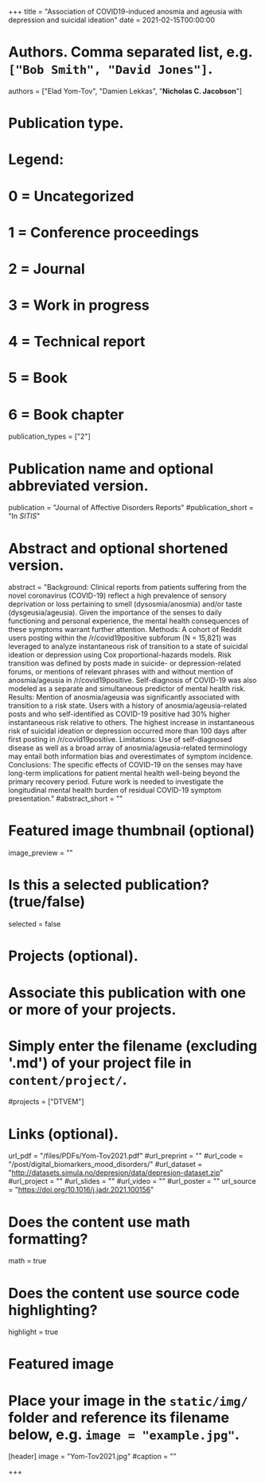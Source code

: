 +++
title = "Association of COVID19-induced anosmia and ageusia with depression and suicidal ideation"
date = 2021-02-15T00:00:00

# Authors. Comma separated list, e.g. `["Bob Smith", "David Jones"]`.
authors = ["Elad Yom-Tov", "Damien Lekkas", "**Nicholas C. Jacobson**"]

# Publication type.
# Legend:
# 0 = Uncategorized
# 1 = Conference proceedings
# 2 = Journal
# 3 = Work in progress
# 4 = Technical report
# 5 = Book
# 6 = Book chapter
publication_types = ["2"]

# Publication name and optional abbreviated version.
publication = "Journal of Affective Disorders Reports"
#publication_short = "In *SITIS*"

# Abstract and optional shortened version.
abstract = "Background: Clinical reports from patients suffering from the novel coronavirus (COVID-19) reflect a high prevalence of sensory deprivation or loss pertaining to smell (dysosmia/anosmia) and/or taste (dysgeusia/ageusia). Given the importance of the senses to daily functioning and personal experience, the mental health consequences of these symptoms warrant further attention. Methods: A cohort of Reddit users posting within the /r/covid19positive subforum (N = 15,821) was leveraged to analyze instantaneous risk of transition to a state of suicidal ideation or depression using Cox proportional-hazards models. Risk transition was defined by posts made in suicide- or depression-related forums, or mentions of relevant phrases with and without mention of anosmia/ageusia in /r/covid19positive. Self-diagnosis of COVID-19 was also modeled as a separate and simultaneous predictor of mental health risk. Results: Mention of anosmia/ageusia was significantly associated with transition to a risk state. Users with a history of anosmia/ageusia-related posts and who self-identified as COVID-19 positive had 30% higher instantaneous risk relative to others. The highest increase in instantaneous risk of suicidal ideation or depression occurred more than 100 days after first posting in /r/covid19positive. Limitations: Use of self-diagnosed disease as well as a broad array of anosmia/ageusia-related terminology may entail both information bias and overestimates of symptom incidence. Conclusions: The specific effects of COVID-19 on the senses may have long-term implications for patient mental health well-being beyond the primary recovery period. Future work is needed to investigate the longitudinal mental health burden of residual COVID-19 symptom presentation."
#abstract_short = ""

# Featured image thumbnail (optional)
image_preview = ""

# Is this a selected publication? (true/false)
selected = false

# Projects (optional).
#   Associate this publication with one or more of your projects.
#   Simply enter the filename (excluding '.md') of your project file in `content/project/`.
#projects = ["DTVEM"]

# Links (optional).
url_pdf = "/files/PDFs/Yom-Tov2021.pdf"
#url_preprint = ""
#url_code = "/post/digital_biomarkers_mood_disorders/"
#url_dataset = "http://datasets.simula.no/depresjon/data/depresjon-dataset.zip"
#url_project = ""
#url_slides = ""
#url_video = ""
#url_poster = ""
url_source = "https://doi.org/10.1016/j.jadr.2021.100156"

# Does the content use math formatting?
math = true

# Does the content use source code highlighting?
highlight = true

# Featured image
# Place your image in the `static/img/` folder and reference its filename below, e.g. `image = "example.jpg"`.
[header]
image = "Yom-Tov2021.jpg"
#caption = ""

+++
